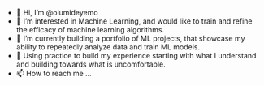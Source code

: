- 👋 Hi, I’m @olumideyemo
- 👀 I’m interested in Machine Learning, and would like to train and refine the efficacy of machine learning algorithms.
- 🌱 I’m currently building a portfolio of ML projects, that showcase my ability to repeatedly analyze data and train ML models.
- 💞️ Using practice to build my experience starting with what I understand and building towards what is uncomfortable.
- 📫 How to reach me ...

<!---
olumideyemo/olumideyemo is a ✨ special ✨ repository because its `README.md` (this file) appears on your GitHub profile.
You can click the Preview link to take a look at your changes.
--->
